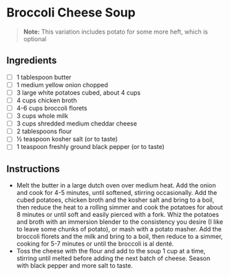 # Broccoli Cheese Soup

> __Note:__ This variation includes potato for some more heft, which is optional

## Ingredients

- [ ] 1 tablespoon butter
- [ ] 1 medium yellow onion chopped
- [ ] 3 large white potatoes cubed, about 4 cups
- [ ] 4 cups chicken broth
- [ ] 4-6 cups broccoli florets
- [ ] 3 cups whole milk
- [ ] 3 cups shredded medium cheddar cheese
- [ ] 2 tablespoons flour
- [ ] ½ teaspoon kosher salt (or to taste)
- [ ] 1 teaspoon freshly ground black pepper (or to taste)

## Instructions

- Melt the butter in a large dutch oven over medium heat. Add the onion and cook
  for 4-5 minutes, until softened, stirring occasionally. Add the cubed
  potatoes, chicken broth and the kosher salt and bring to a boil, then reduce
  the heat to a rolling simmer and cook the potatoes for about 8 minutes or
  until soft and easily pierced with a fork. Whiz the potatoes and broth with an
  immersion blender to the consistency you desire (I like to leave some chunks
  of potato), or mash with a potato masher. Add the broccoli florets and the
  milk and bring to a boil, then reduce to a simmer, cooking for 5-7 minutes or
  until the broccoli is al denté.
- Toss the cheese with the flour and add to the soup 1 cup at a time, stirring
  until melted before adding the next batch of cheese. Season with black pepper
  and more salt to taste.



